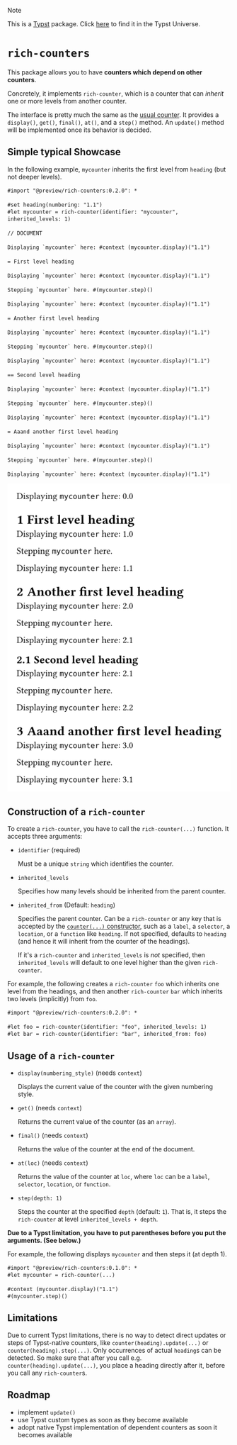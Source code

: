 > [!NOTE]
> This is a [Typst](https://typst.app/) package. Click [here](https://typst.app/universe/package/rich-counters/) to find it in the Typst Universe.

# `rich-counters`

This package allows you to have **counters which depend on other counters**.

Concretely, it implements `rich-counter`, which is a counter that can _inherit_ one or more levels from another counter.

The interface is pretty much the same as the [usual counter](https://typst.app/docs/reference/introspection/counter/).
It provides a `display()`, `get()`, `final()`, `at()`, and a `step()` method.
An `update()` method will be implemented once its behavior is decided.

## Simple typical Showcase

In the following example, `mycounter` inherits the first level from `heading` (but not deeper levels).
```typ
#import "@preview/rich-counters:0.2.0": *

#set heading(numbering: "1.1")
#let mycounter = rich-counter(identifier: "mycounter", inherited_levels: 1)

// DOCUMENT

Displaying `mycounter` here: #context (mycounter.display)("1.1")

= First level heading

Displaying `mycounter` here: #context (mycounter.display)("1.1")

Stepping `mycounter` here. #(mycounter.step)()

Displaying `mycounter` here: #context (mycounter.display)("1.1")

= Another first level heading

Displaying `mycounter` here: #context (mycounter.display)("1.1")

Stepping `mycounter` here. #(mycounter.step)()

Displaying `mycounter` here: #context (mycounter.display)("1.1")

== Second level heading

Displaying `mycounter` here: #context (mycounter.display)("1.1")

Stepping `mycounter` here. #(mycounter.step)()

Displaying `mycounter` here: #context (mycounter.display)("1.1")

= Aaand another first level heading

Displaying `mycounter` here: #context (mycounter.display)("1.1")

Stepping `mycounter` here. #(mycounter.step)()

Displaying `mycounter` here: #context (mycounter.display)("1.1")
```
![](example.png)

## Construction of a `rich-counter`

To create a `rich-counter`, you have to call the `rich-counter(...)` function.
It accepts three arguments:

- `identifier` (required)

  Must be a unique `string` which identifies the counter.

- `inherited_levels`

  Specifies how many levels should be inherited from the parent counter.

- `inherited_from` (Default: `heading`)

  Specifies the parent counter. Can be a `rich-counter` or any key that is accepted by the [`counter(...)` constructor](https://typst.app/docs/reference/introspection/counter#constructor), such as a `label`, a `selector`, a `location`, or a `function` like `heading`.
  If not specified, defaults to `heading` (and hence it will inherit from the counter of the headings).

  If it's a `rich-counter` and `inherited_levels` is _not_ specified, then `inherited_levels` will default to one level higher than the given `rich-counter`.

For example, the following creates a `rich-counter` `foo` which inherits one level from the headings, and then another `rich-counter` `bar` which inherits two levels (implicitly) from `foo`.

```typ
#import "@preview/rich-counters:0.2.0": *

#let foo = rich-counter(identifier: "foo", inherited_levels: 1)
#let bar = rich-counter(identifier: "bar", inherited_from: foo)
```

## Usage of a `rich-counter`

- `display(numbering_style)` (needs `context`)

  Displays the current value of the counter with the given numbering style.

- `get()` (needs `context`)

  Returns the current value of the counter (as an `array`).

- `final()` (needs `context`)

  Returns the value of the counter at the end of the document.

- `at(loc)` (needs `context`)

  Returns the value of the counter at `loc`, where `loc` can be a `label`, `selector`, `location`, or `function`.

- `step(depth: 1)`

  Steps the counter at the specified `depth` (default: `1`).
  That is, it steps the `rich-counter` at level `inherited_levels + depth`.

**Due to a Typst limitation, you have to put parentheses before you put the arguments. (See below.)**

For example, the following displays `mycounter` and then steps it (at depth 1).
```typ
#import "@preview/rich-counters:0.1.0": *
#let mycounter = rich-counter(...)

#context (mycounter.display)("1.1")
#(mycounter.step)()
```

## Limitations

Due to current Typst limitations, there is no way to detect direct updates or steps of Typst-native counters, like `counter(heading).update(...)` or `counter(heading).step(...)`.
Only occurrences of actual `heading`s can be detected.
So make sure that after you call e.g. `counter(heading).update(...)`, you place a heading directly after it, before you call any `rich-counter`s.

## Roadmap

- implement `update()`
- use Typst custom types as soon as they become available
- adopt native Typst implementation of dependent counters as soon it becomes available
